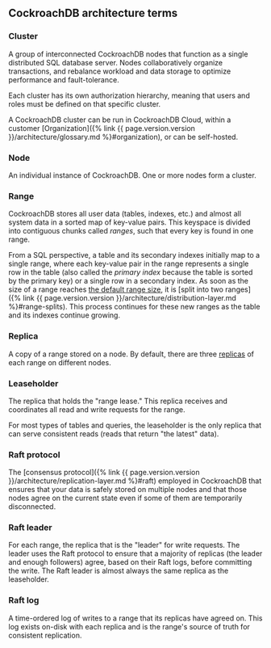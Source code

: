 ## CockroachDB architecture terms

### Cluster
A group of interconnected CockroachDB nodes that function as a single distributed SQL database server. Nodes collaboratively organize transactions, and rebalance workload and data storage to optimize performance and fault-tolerance.

Each cluster has its own authorization hierarchy, meaning that users and roles must be defined on that specific cluster.

A CockroachDB cluster can be run in CockroachDB Cloud, within a customer [Organization]({% link {{ page.version.version }}/architecture/glossary.md %}#organization), or can be self-hosted.

### Node
An individual instance of CockroachDB. One or more nodes form a cluster.

### Range 
<a name="architecture-range"></a>
CockroachDB stores all user data (tables, indexes, etc.) and almost all system data in a sorted map of key-value pairs. This keyspace is divided into contiguous chunks called _ranges_, such that every key is found in one range.

From a SQL perspective, a table and its secondary indexes initially map to a single range, where each key-value pair in the range represents a single row in the table (also called the _primary index_ because the table is sorted by the primary key) or a single row in a secondary index. As soon as the size of a range reaches [the default range size](https://www.cockroachlabs.com/docs/configure-replication-zones#range-max-bytes), it is [split into two ranges]({% link {{ page.version.version }}/architecture/distribution-layer.md %}#range-splits). This process continues for these new ranges as the table and its indexes continue growing.

### Replica
<a name="architecture-replica"></a>
A copy of a range stored on a node. By default, there are three [replicas](https://www.cockroachlabs.com/docs/configure-replication-zones#num_replicas) of each range on different nodes.

### Leaseholder
<a name="architecture-leaseholder"></a>
The replica that holds the "range lease." This replica receives and coordinates all read and write requests for the range.

For most types of tables and queries, the leaseholder is the only replica that can serve consistent reads (reads that return "the latest" data).

### Raft protocol
<a name="architecture-raft"></a>
The [consensus protocol]({% link {{ page.version.version }}/architecture/replication-layer.md %}#raft) employed in CockroachDB that ensures that your data is safely stored on multiple nodes and that those nodes agree on the current state even if some of them are temporarily disconnected.

### Raft leader
<a name="architecture-raft-leader"></a>
For each range, the replica that is the "leader" for write requests. The leader uses the Raft protocol to ensure that a majority of replicas (the leader and enough followers) agree, based on their Raft logs, before committing the write. The Raft leader is almost always the same replica as the leaseholder.

### Raft log
A time-ordered log of writes to a range that its replicas have agreed on. This log exists on-disk with each replica and is the range's source of truth for consistent replication.
